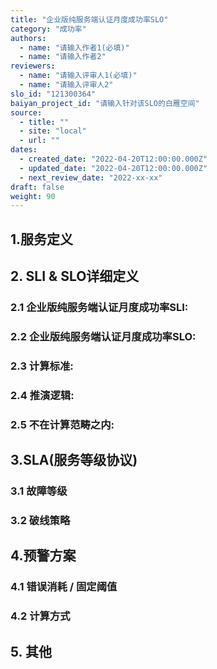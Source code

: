 ```yaml
---
title: "企业版纯服务端认证月度成功率SLO"
category: "成功率"
authors:
  - name: "请输入作者1(必填)"
  - name: "请输入作者2"
reviewers:
  - name: "请输入评审人1(必填)"
  - name: "请输入评审人2"
slo_id: "121300364"
baiyan_project_id: "请输入针对该SLO的白雁空间"
source: 
  - title: ""
  - site: "local"
  - url: ""
dates: 
  - created_date: "2022-04-20T12:00:00.000Z"
  - updated_date: "2022-04-20T12:00:00.000Z"
  - next_review_date: "2022-xx-xx"
draft: false
weight: 90
---
```


## 1.服务定义

## 2. SLI & SLO详细定义
### 2.1 企业版纯服务端认证月度成功率SLI:
### 2.2 企业版纯服务端认证月度成功率SLO:
### 2.3 计算标准: 
### 2.4 推演逻辑:
### 2.5 不在计算范畴之内:

## 3.SLA(服务等级协议)
### 3.1 故障等级
### 3.2 破线策略

## 4.预警方案
### 4.1 错误消耗 / 固定阈值
### 4.2 计算方式

## 5. 其他
